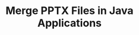 ---
############################# Static ############################
layout: "autogen"
draft: false
path: "merger/java/pptx/"
otherformats: PDF BMP CSV DOC DOCM DOCX DOT DOTM DOTX EPUB Excel HTML Image MHT MHTML ODP ODS ODT OTP OTT PDF PNG POTM POTX PPS PPSM PPSX PPT PPTM PS RTF TEX TIF TIFF TSV TXT VDX Visio VSDM VSDX VSSX VSSM VSTM VSTX VSX VTX Web Word Worksheet XLAM XLS XLSB XLSM XLSX XLT XLTM XLTX XPS 

############################# Head ############################
head_title: "Merge PPTX Files via Java & J2SE Documents Merger API"
head_description: "Merge multiple PPTX files into a single file using Java documents merger API with all data, style and formatting as the source documents."

############################# Header ############################
title: "Merge PPTX Files in Java Applications"
description: "Merge multiple PPTX files into a single file using Java documents merger API. Merge selected pages or page ranges from various source documents into a single resultant document with all data, style and formatting as the source documents."

############################# SubMenu ############################
submenu:
    enable: true

############################# About ############################
about:
    enable: true
    title: "GroupDocs.Merger for Java API"
    content: |
        GroupDocs.Merger for Java library offers a simple solution to safely merge & split between a wide range of document formats including PDF, Microsoft Office (Word, Excel, PowerPoint, OneNote), OpenDocument, HTML, images and many others within .NET applications. By adding just a few lines of the code, perform several document operations such as move, remove, rotate, swap, extract or change the orientation of pages within the documents. The documents merging API also supports previewing document pages as an image to analyse the document structure, formatting and content on the page.
        
        GroupDocs.Merger APIs are well supported on all major operating systems and Java versions including J2SE 7.0 (1.7), J2SE 8.0 (1.8) and Java 10.

############################# Steps ############################
steps:
    enable: true
    title_left: "Merge Two or More PPTX Files in Java"
    content_left: |
        [GroupDocs.Merger](https://products.groupdocs.com/merger/java/) makes it easy for Java developers to merge multiple PPTX files by implementing a few easy steps.

        *   Create an instance of **Merger** class and load PPTX file.
        *   Call **Join** method of **Merger** class instance and load another PPTX file.
        *   Call **Save** method of **Merger** class instance to save the merged document.
        
    title_right: "System Requirements"
    content_right: |
        Before executing the code example below, please make sure that you have the following prerequisites installed on your system.

        *   Operating Systems: Microsoft Windows, Linux, MacOS
        *   Development Environments: NetBeans, IntelliJ IDEA, Eclipse
        *   Frameworks: Java 7 (1.7) and above
        *   Download the latest version of GroupDocs.Merger for Java from [Maven](https://repository.groupdocs.com/webapp/#/artifacts/browse/tree/General/repo/com/groupdocs/groupdocs-merger)
        
    code: |
        ```cs
        // Merge PPTX files using GroupDocs.Merger API
        // Instantiate Merger with input PPTX document
        Merger merger = new Merger("input_1.pptx"))
          {
            // Call Join method of Merger class instance and pass second source document path
            merger.Join("input_2.pptx");
            
            // Call Save method of Merger class instance to save merged document
            merger.Save("merged-file.pptx");
          }
        ```
        

demos:
    enable: true
        

about_formats:
    enable: true


more_formats:
    enable: true


back_to_top:
    enable: true
---
